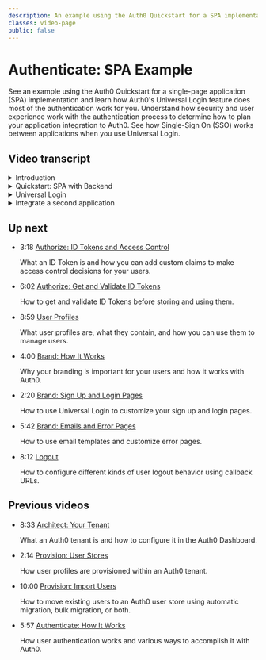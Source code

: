 ```yaml
---
description: An example using the Auth0 Quickstart for a SPA implementation with Auth0 Universal Login.
classes: video-page
public: false
---
```

<!-- markdownlint-disable-->
# Authenticate: SPA Example

See an example using the Auth0 Quickstart for a single-page application (SPA) implementation and learn how Auth0's Universal Login feature does most of the authentication work for you. Understand how security and user experience work with the authentication process to determine how to plan your application integration to Auth0. See how Single-Sign On (SSO) works between applications when you use Universal Login. 

<div class="video-wrapper" data-video="ayvvah2ov1"></div>

## Video transcript

<details>
  <summary>Introduction</summary>

  In part 1, we described a few of the ways that you can provide services to your users through your applications using user authentication. You can authenticate users via their social media accounts or with their usernames and passwords. You can add an additional level of certainty about their identities with Multi-factor Authentication (MFA).

  In this video, we will look at how the Quickstart single page application or SPA implementation uses Universal Login&mdash;which is the preferred method for authentication workflow in Auth0. 
</details>

<details>
  <summary>Quickstart: SPA with Backend</summary>

  You can find the quickstarts at https://auth0.com/docs/quickstarts. It is a good idea to login to a specific tenant. Here I am using the **product-training** tenant. This will make the user experience better later on.

  Next, we need to select the type of application we want to use. We can start with single page application. Then select the vanilla javascript quickstart.

  Here we are offered two options; the first is a detailed step-by-step guide to implementing authentication in an existing javascript application, and the second is to download a fully functional sample application.

  Let’s download the sample application. Because we are authenticated, the quickstart download gives us an option to select an existing application from our tenant. The downloaded sample application will be configured to use this applications credentials for authentication.

  We are also instructed to add our localhost development url to the **Callback URL** and **Allowed Web Origins** lists.

  Finally, assuming that `node.js` is installed we can install our dependencies and start the application.

  Now we can test the authentication by clicking the **Login** button.
</details>

<details>
  <summary>Universal Login</summary>

  Now that we have an application connected, let’s take a look at Universal Login. You can choose from Classic or New to create your own login pages that will authenticate your users. Later in another video, we will show you how to provide more extensive branding for these pages and more. 

  The buttons that appear on the login page depend on a number of factors including the connections that have been enabled and the current state of a session the user may already have. These settings are dynamic and adjustable in real-time&mdash;no coding changes are required&mdash;since the functionality is driven by the web pages served by the Auth0 Authentication Server.
 
  If you have **Enable seamless SSO** enabled or if you have a new tenant, where this option is enabled by default and can’t be turned off, Auth0 will show the login UI only if the user doesn’t have a session. There may or may not be other prompts as well like MFA or consent, but if no user interaction is required then the application will get the results immediately. Therefore, in most cases, applications don’t really check if the user is logged in into the identity provider: they just request an authentication.

  Universal Login works by effectively delegating the authentication of a user; the user is redirected to the Authorization Service, your Auth0 tenant, and that service authenticates the user and then redirects them back to your application. In most cases, when your application needs to authenticate the user, it will request authentication from the OIDC provider, Auth0, via an `/authorize` request. As you can see from the quickstart, the best approach to implementing this is to use one of the language-specific Auth0 SDKs or some third-party middleware applicable to your technology stack. How to actually do this depends on the SDK and application type used.

  Once authenticated, and when using an OIDC authentication workflow, Auth0 will redirect the user back to your callback URL with an ID token or a code to fetch the ID token.

  For OIDC, Auth0 returns profile information in the ID token in a structured claim format as defined by the OIDC specification. This means that custom claims added to ID Tokens must conform to a namespaced format to avoid possible collisions with standard OIDC claims. For example, if you choose the namespace `https://foo.com/` and you want to add a custom claim named myclaim, you would name the claim `https://foo.com/myclaim`, instead of `myclaim`.

  By choosing Universal Login, you don't have to do any integration work to handle the various flavors of authentication. You can start off using a simple username and password, and with a simple toggle switch, you can add new features such as social login and multi-factor authentication. 
</details>

<details>
  <summary>Integrate a second application</summary>

  Next, we’ll see how easy it is to integrate Auth0 in your second application. If you run another quickstart, for example, to integrate a web application, you don’t have to do anything else. Running the second quickstart against the same tenant will configure SSO between your applications automatically. 

  Let’s download another quickstart and see this in action.

  This time around, I will select the Regular Web App application type and `asp.net core` sample. `Asp.net core` is a typical enterprise server side rendered web application framework.

  The steps are the same as before: Select the application, set local development urls, download and run the sample.

  After authenticating the user and redirecting them to an identity provider, you can check for active SSO sessions.
</details>

## Up next

<ul class="up-next">

  <li>
    <span class="video-time"><i class="icon icon-budicon-494"></i>3:18</span>
    <i class="video-icon icon icon-budicon-676"></i>
    <a href="/videos/get-started/05_01-authorize-id-tokens-access-control">Authorize: ID Tokens and Access Control</a>
    <p>What an ID Token is and how you can add custom claims to make access control decisions for your users. </p>
  </li>

  <li>
    <span class="video-time"><i class="icon icon-budicon-494"></i>6:02</span>
    <i class="video-icon icon icon-budicon-676"></i>
    <a href="/videos/get-started/05_02-authorize-get-validate-id-tokens">Authorize: Get and Validate ID Tokens</a>
    <p>How to get and validate ID Tokens before storing and using them. </p>
  </li>

  <li>
    <span class="video-time"><i class="icon icon-budicon-494"></i>8:59</span>
    <i class="video-icon icon icon-budicon-676"></i>
    <a href="/videos/get-started/06-user-profiles">User Profiles</a>
    <p>What user profiles are, what they contain, and how you can use them to manage users. </p>
  </li>

  <li>
    <span class="video-time"><i class="icon icon-budicon-494"></i>4:00</span>
    <i class="video-icon icon icon-budicon-676"></i>
    <a href="/videos/get-started/07_01-brand-how-it-works">Brand: How It Works</a>
    <p>Why your branding is important for your users and how it works with Auth0. </p>
  </li>

  <li>
    <span class="video-time"><i class="icon icon-budicon-494"></i>2:20</span>
    <i class="video-icon icon icon-budicon-676"></i>
    <a href="/videos/get-started/07_02-brand-signup-login-pages">Brand: Sign Up and Login Pages</a>
    <p>How to use Universal Login to customize your sign up and login pages. </p>
  </li>

  <li>
    <span class="video-time"><i class="icon icon-budicon-494"></i>5:42</span>
    <i class="video-icon icon icon-budicon-676"></i>
    <a href="/videos/get-started/08-brand-emails-error-pages">Brand: Emails and Error Pages</a>
    <p>How to use email templates and customize error pages. </p>
  </li>

  <li>
    <span class="video-time"><i class="icon icon-budicon-494"></i>8:12</span>
    <i class="video-icon icon icon-budicon-676"></i>
    <a href="/videos/get-started/10-logout">Logout</a>
    <p>How to configure different kinds of user logout behavior using callback URLs. </p>
  </li>

</ul>

## Previous videos

<ul class="up-next">

  <li>
    <span class="video-time"><i class="icon icon-budicon-494"></i>8:33</span>
    <i class="video-icon icon icon-budicon-676"></i>
    <a href="/videos/get-started/01-architecture-your-tenant">Architect: Your Tenant</a>
    <p>What an Auth0 tenant is and how to configure it in the Auth0 Dashboard.</p>
  </li>

  <li>
    <span class="video-time"><i class="icon icon-budicon-494"></i>2:14</span>
    <i class="video-icon icon icon-budicon-676"></i>
    <a href="/videos/get-started/02-provision-user-stores">Provision: User Stores</a>
    <p>How user profiles are provisioned within an Auth0 tenant.</p>
  </li>

  <li>
    <span class="video-time"><i class="icon icon-budicon-494"></i>10:00</span>
    <i class="video-icon icon icon-budicon-676"></i>
    <a href="/videos/get-started/03-provision-import-users">Provision: Import Users</a>
    <p>How to move existing users to an Auth0 user store using automatic migration, bulk migration, or both.</p>
  </li>

  <li>
    <span class="video-time"><i class="icon icon-budicon-494"></i>5:57</span>
    <i class="video-icon icon icon-budicon-676"></i>
    <a href="/videos/get-started/04_01-authenticate-how-it-works">Authenticate: How It Works</a>
    <p>How user authentication works and various ways to accomplish it with Auth0.</p>
  </li>

</ul>
